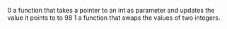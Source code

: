 0  a function that takes a pointer to an int as parameter and updates the value it points to to 98
1  a function that swaps the values of two integers.
